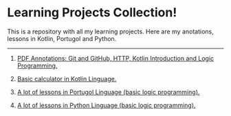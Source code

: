 # Learning Projects Collection!
This is a repository with all my learning projects. Here are my anotations, lessons in Kotlin, Portugol and Python.

---

1. [PDF Annotations: Git and GitHub, HTTP, Kotlin Introduction and Logic Programming.](Anotações)

2. [Basic calculator in Kotlin Linguage.](Kotlin/src)

3. [A lot of lessons in Portugol Linguage (basic logic programming).](Portugol)

4. [A lot of lessons in Python Linguage (basic logic programming).](Python)    

